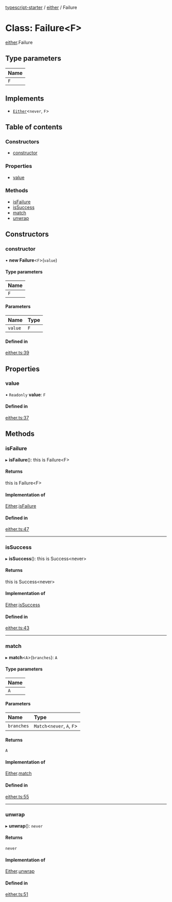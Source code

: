 [typescript-starter](../README.md) / [either](../modules/either.md) / Failure

# Class: Failure<F\>

[either](../modules/either.md).Failure

## Type parameters

| Name |
| :------ |
| `F` |

## Implements

- [`Either`](../interfaces/either.Either.md)<`never`, `F`\>

## Table of contents

### Constructors

- [constructor](either.Failure.md#constructor)

### Properties

- [value](either.Failure.md#value)

### Methods

- [isFailure](either.Failure.md#isfailure)
- [isSuccess](either.Failure.md#issuccess)
- [match](either.Failure.md#match)
- [unwrap](either.Failure.md#unwrap)

## Constructors

### constructor

• **new Failure**<`F`\>(`value`)

#### Type parameters

| Name |
| :------ |
| `F` |

#### Parameters

| Name | Type |
| :------ | :------ |
| `value` | `F` |

#### Defined in

[either.ts:39](https://github.com/m99coder/typescript-eslint-prettier/blob/3803c92/src/either.ts#L39)

## Properties

### value

• `Readonly` **value**: `F`

#### Defined in

[either.ts:37](https://github.com/m99coder/typescript-eslint-prettier/blob/3803c92/src/either.ts#L37)

## Methods

### isFailure

▸ **isFailure**(): this is Failure<F\>

#### Returns

this is Failure<F\>

#### Implementation of

[Either](../interfaces/either.Either.md).[isFailure](../interfaces/either.Either.md#isfailure)

#### Defined in

[either.ts:47](https://github.com/m99coder/typescript-eslint-prettier/blob/3803c92/src/either.ts#L47)

___

### isSuccess

▸ **isSuccess**(): this is Success<never\>

#### Returns

this is Success<never\>

#### Implementation of

[Either](../interfaces/either.Either.md).[isSuccess](../interfaces/either.Either.md#issuccess)

#### Defined in

[either.ts:43](https://github.com/m99coder/typescript-eslint-prettier/blob/3803c92/src/either.ts#L43)

___

### match

▸ **match**<`A`\>(`branches`): `A`

#### Type parameters

| Name |
| :------ |
| `A` |

#### Parameters

| Name | Type |
| :------ | :------ |
| `branches` | `Match`<`never`, `A`, `F`\> |

#### Returns

`A`

#### Implementation of

[Either](../interfaces/either.Either.md).[match](../interfaces/either.Either.md#match)

#### Defined in

[either.ts:55](https://github.com/m99coder/typescript-eslint-prettier/blob/3803c92/src/either.ts#L55)

___

### unwrap

▸ **unwrap**(): `never`

#### Returns

`never`

#### Implementation of

[Either](../interfaces/either.Either.md).[unwrap](../interfaces/either.Either.md#unwrap)

#### Defined in

[either.ts:51](https://github.com/m99coder/typescript-eslint-prettier/blob/3803c92/src/either.ts#L51)
